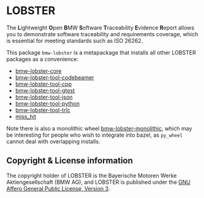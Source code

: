 # LOBSTER

The **L**ightweight **O**pen **B**MW **S**oftware **T**raceability
**E**vidence **R**eport allows you to demonstrate software traceability
and requirements coverage, which is essential for meeting standards
such as ISO 26262.

This package `bmw-lobster` is a metapackage that installs all other
LOBSTER packages as a convenience:

* [bmw-lobster-core](https://pypi.org/project/bmw-lobster-core)
* [bmw-lobster-tool-codebeamer](https://pypi.org/project/bmw-lobster-tool-codebeamer)
* [bmw-lobster-tool-cpp](https://pypi.org/project/bmw-lobster-tool-cpp)
* [bmw-lobster-tool-gtest](https://pypi.org/project/bmw-lobster-tool-gtest)
* [bmw-lobster-tool-json](https://pypi.org/project/bmw-lobster-tool-json)
* [bmw-lobster-tool-python](https://pypi.org/project/bmw-lobster-tool-python)
* [bmw-lobster-tool-trlc](https://pypi.org/project/bmw-lobster-tool-trlc)
* [miss_hit](https://pypi.org/project/miss_hit)

Note there is also a monolithic wheel
[bmw-lobster-monolithic](https://pypi.org/project/bmw-lobster-monolithic),
which may be interesting for people who wish to integrate into bazel,
as `py_wheel` cannot deal with overlapping installs.

## Copyright & License information

The copyright holder of LOBSTER is the Bayerische Motoren Werke
Aktiengesellschaft (BMW AG), and LOBSTER is published under the [GNU
Affero General Public License, Version 3](../LICENSE.md).
